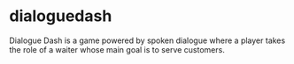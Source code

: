 # dialoguedash
Dialogue Dash is a game powered by spoken dialogue where a player takes the role of a waiter whose main goal is to serve customers.
